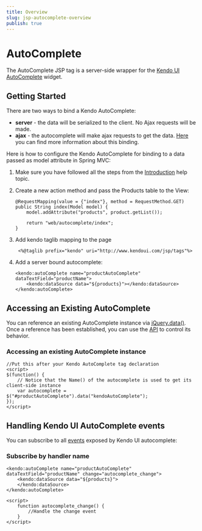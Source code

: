 ```yaml
---
title: Overview
slug: jsp-autocomplete-overview
publish: true
---
```


# AutoComplete

The AutoComplete JSP tag is a server-side wrapper for the [Kendo UI AutoComplete](/kendo-ui/api/web/autocomplete) widget.

## Getting Started

There are two ways to bind a Kendo AutoComplete:

*   **server** - the data will be serialized to the client. No Ajax requests will be made.
*   **ajax** - the autocomplete will make ajax requests to get the data. [Here](/kendo-ui/getting-started/using-kendo-with/jsp/tags/autocomplete/ajax-binding) you can find more information about this binding.

Here is how to configure the Kendo AutoComplete for binding to a data passed as model attribute in Spring MVC:

1.  Make sure you have followed all the steps from the [Introduction](/kendo-ui/getting-started/using-kendo-with/jsp/introduction) help topic.

2.  Create a new action method and pass the Products table to the View:

        @RequestMapping(value = {"index"}, method = RequestMethod.GET)
        public String index(Model model) {
            model.addAttribute("products", product.getList());

            return "web/autocomplete/index";
        }

3. Add kendo taglib mapping to the page

        <%@taglib prefix="kendo" uri="http://www.kendoui.com/jsp/tags"%>

4.  Add a server bound autocomplete:

        <kendo:autoComplete name="productAutoComplete" dataTextField="productName">
            <kendo:dataSource data="${products}"></kendo:dataSource>
        </kendo:autoComplete>

## Accessing an Existing AutoComplete

You can reference an existing AutoComplete instance via [jQuery.data()](http://api.jquery.com/jQuery.data/).
Once a reference has been established, you can use the [API](/kendo-ui/api/web/autocomplete#methods) to control its behavior.

### Accessing an existing AutoComplete instance

    //Put this after your Kendo AutoComplete tag declaration
    <script>
    $(function() {
        // Notice that the Name() of the autocomplete is used to get its client-side instance
        var autocomplete = $("#productAutoComplete").data("kendoAutoComplete");
    });
    </script>

## Handling Kendo UI AutoComplete events

You can subscribe to all [events](/kendo-ui/api/web/autocomplete#events) exposed by Kendo UI autocomplete:

### Subscribe by handler name

    <kendo:autoComplete name="productAutoComplete" dataTextField="productName" change="autocomplete_change">
        <kendo:dataSource data="${products}">
        </kendo:dataSource>
    </kendo:autoComplete>

    <script>
        function autocomplete_change() {
            //Handle the change event
        }
    </script>
